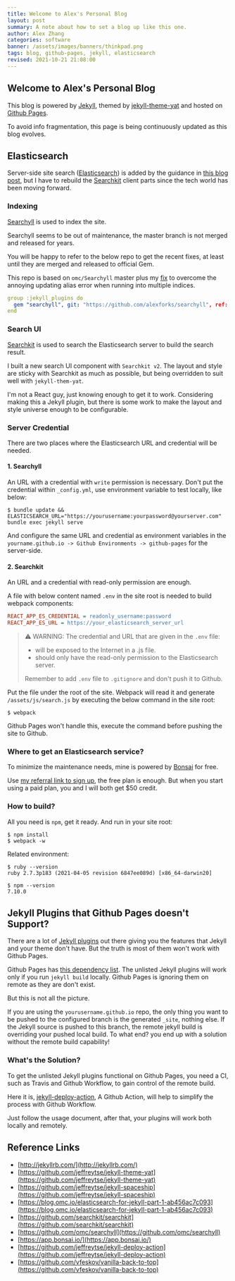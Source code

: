 ```yaml
---
title: Welcome to Alex's Personal Blog
layout: post
summary: A note about how to set a blog up like this one.
author: Alex Zhang
categories: software
banner: /assets/images/banners/thinkpad.png
tags: blog, github-pages, jekyll, elasticsearch
revised: 2021-10-21 21:08:00
---
```


## Welcome to Alex's Personal Blog

This blog is powered by [Jekyll](http://jekyllrb.com/), themed by [jekyll-theme-yat](https://github.com/jeffreytse/jekyll-theme-yat) and hosted on [Github Pages](https://pages.github.com).

To avoid info fragmentation, this page is being continuously updated as this blog evolves.

## Elasticsearch
Server-side site search ([Elasticsearch](https://www.elastic.co/)) is added by the guidance in [this blog post](https://blog.omc.io/elasticsearch-for-jekyll-part-1-ab456ac7c093), but I have to rebuild the [Searchkit](https://searchkit.co/) client parts since the tech world has been moving forward.

### Indexing
[Searchyll](https://github.com/omc/searchyll) is used to index the site.

Searchyll seems to be out of maintenance, the master branch is not merged and released for years.

You will be happy to refer to the below repo to get the recent fixes, at least until they are merged and released to official Gem.

This repo is based on `omc/Searchyll` master plus my [fix](https://github.com/omc/searchyll/pull/53) to overcome the annoying updating alias error when running into multiple indices. 

```yaml
group :jekyll_plugins do
  gem "searchyll", git: "https://github.com/alexforks/searchyll", ref: "fix-update-alias-404"
end
```

### Search UI
[Searchkit](https://searchkit.co/) is used to search the Elasticsearch server to build the search result.

I built a new search UI component with `Searchkit v2`. The layout and style are sticky with Searchkit as much as possible, but being overridden to suit well with `jekyll-them-yat`.

I'm not a React guy, just knowing enough to get it to work. Considering making this a Jekyll plugin, but there is some work to make the layout and style universe enough to be configurable.

### Server Credential
There are two places where the Elasticsearch URL and credential will be needed.

#### 1. Searchyll

An URL with a credential with `write` permission is necessary.
Don't put the credential within `_config.yml`, use environment variable to test locally, like below:

```shell
$ bundle update && ELASTICSEARCH_URL="https://yourusername:yourpassword@yourserver.com" bundle exec jekyll serve
```

And configure the same URL and credential as environment variables in the `yourname.github.io -> Github Environments -> github-pages` for the server-side.

#### 2. Searchkit

An URL and a credential with read-only permission are enough.

A file with below content named `.env` in the site root is needed to build webpack components:

```ini
REACT_APP_ES_CREDENTIAL = readonly_username:password
REACT_APP_ES_URL = https://your_elasticsearch_server_url
```

> ⚠️ WARNING: The credential and URL that are given in the `.env` file:
> * will be exposed to the Internet in a .js file.
> * should only have the read-only permission to the Elasticsearch server.
>
> Remember to add `.env` file to `.gitignore` and don't push it to Github.

Put the file under the root of the site. Webpack will read it and generate `/assets/js/search.js` by executing the below command in the site root:

```shell
$ webpack
```

Github Pages won't handle this, execute the command before pushing the site to Github.



### Where to get an Elasticsearch service?

To minimize the maintenance needs, mine is powered by [Bonsai](https://app.bonsai.io/) for free.

Use [my referral link to sign up](https://app.bonsai.io/r/A1ZgIcepiGs4Q56DnmBl), the free plan is enough. But when you start using a paid plan, you and I will both get $50 credit.

### How to build?

All you need is `npm`, get it ready. And run in your site root:

```shell
$ npm install
$ webpack -w
```

Related environment:

```shell
$ ruby --version
ruby 2.7.3p183 (2021-04-05 revision 6847ee089d) [x86_64-darwin20]

$ npm --version
7.10.0
```

## Jekyll Plugins that Github Pages doesn't Support?

There are a lot of [Jekyll plugins](https://github.com/topics/jekyll-plugin) out there giving you the features that Jekyll and your theme don't have.
But the truth is most of them won't work with Github Pages.

Github Pages has [this dependency list](https://pages.github.com/versions/).
The unlisted Jekyll plugins will work only if you run `jekyll build` locally.
Github Pages is ignoring them on remote as they are don't exist.

But this is not all the picture.

If you are using the `yourusername.github.io` repo, the only thing you want to be pushed to the configured branch is the generated `_site`, nothing else.
If the Jekyll source is pushed to this branch, the remote jekyll build is overriding your pushed local build.
To what end? you end up with a solution without the remote build capability!

### What's the Solution?

To get the unlisted Jekyll plugins functional on Github Pages, you need a CI, such as Travis and Github Workflow, to gain control of the remote build.

Here it is, [jekyll-deploy-action](https://github.com/jeffreytse/jekyll-deploy-action), A Github Action, will help to simplify the process with Github Workflow.

Just follow the usage document, after that, your plugins will work both locally and remotely.

## Reference Links

* [http://jekyllrb.com/](http://jekyllrb.com/)
* [https://github.com/jeffreytse/jekyll-theme-yat](https://github.com/jeffreytse/jekyll-theme-yat)
* [https://github.com/jeffreytse/jekyll-spaceship](https://github.com/jeffreytse/jekyll-spaceship)
* [https://blog.omc.io/elasticsearch-for-jekyll-part-1-ab456ac7c093](https://blog.omc.io/elasticsearch-for-jekyll-part-1-ab456ac7c093)
* [https://github.com/searchkit/searchkit](https://github.com/searchkit/searchkit)
* [https://github.com/omc/searchyll](https://github.com/omc/searchyll)
* [https://app.bonsai.io/](https://app.bonsai.io/)
* [https://github.com/jeffreytse/jekyll-deploy-action](https://github.com/jeffreytse/jekyll-deploy-action)
* [https://github.com/vfeskov/vanilla-back-to-top](https://github.com/vfeskov/vanilla-back-to-top)
